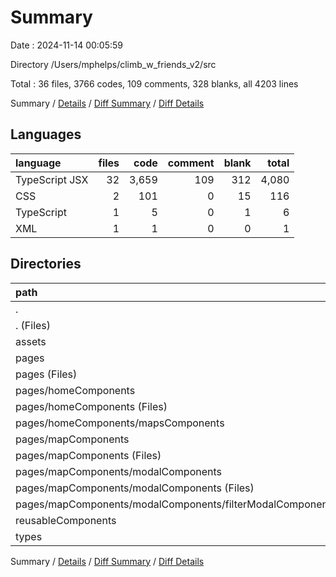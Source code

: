 # Summary

Date : 2024-11-14 00:05:59

Directory /Users/mphelps/climb_w_friends_v2/src

Total : 36 files, 3766 codes, 109 comments, 328 blanks, all 4203 lines

Summary / [Details](details.md) / [Diff Summary](diff.md) / [Diff Details](diff-details.md)

## Languages

| language       | files |  code | comment | blank | total |
| :------------- | ----: | ----: | ------: | ----: | ----: |
| TypeScript JSX |    32 | 3,659 |     109 |   312 | 4,080 |
| CSS            |     2 |   101 |       0 |    15 |   116 |
| TypeScript     |     1 |     5 |       0 |     1 |     6 |
| XML            |     1 |     1 |       0 |     0 |     1 |

## Directories

| path                                                          | files |  code | comment | blank | total |
| :------------------------------------------------------------ | ----: | ----: | ------: | ----: | ----: |
| .                                                             |    36 | 3,766 |     109 |   328 | 4,203 |
| . (Files)                                                     |     5 |   176 |      34 |    34 |   244 |
| assets                                                        |     1 |     1 |       0 |     0 |     1 |
| pages                                                         |    19 | 2,836 |      71 |   225 | 3,132 |
| pages (Files)                                                 |     3 |   283 |      16 |    51 |   350 |
| pages/homeComponents                                          |     5 |   814 |       1 |    36 |   851 |
| pages/homeComponents (Files)                                  |     3 |   516 |       0 |    16 |   532 |
| pages/homeComponents/mapsComponents                           |     2 |   298 |       1 |    20 |   319 |
| pages/mapComponents                                           |    11 | 1,739 |      54 |   138 | 1,931 |
| pages/mapComponents (Files)                                   |     6 | 1,171 |      47 |    77 | 1,295 |
| pages/mapComponents/modalComponents                           |     5 |   568 |       7 |    61 |   636 |
| pages/mapComponents/modalComponents (Files)                   |     4 |   500 |       7 |    55 |   562 |
| pages/mapComponents/modalComponents/filterModalComponents.tsx |     1 |    68 |       0 |     6 |    74 |
| reusableComponents                                            |     9 |   697 |       4 |    62 |   763 |
| types                                                         |     2 |    56 |       0 |     7 |    63 |

Summary / [Details](details.md) / [Diff Summary](diff.md) / [Diff Details](diff-details.md)
